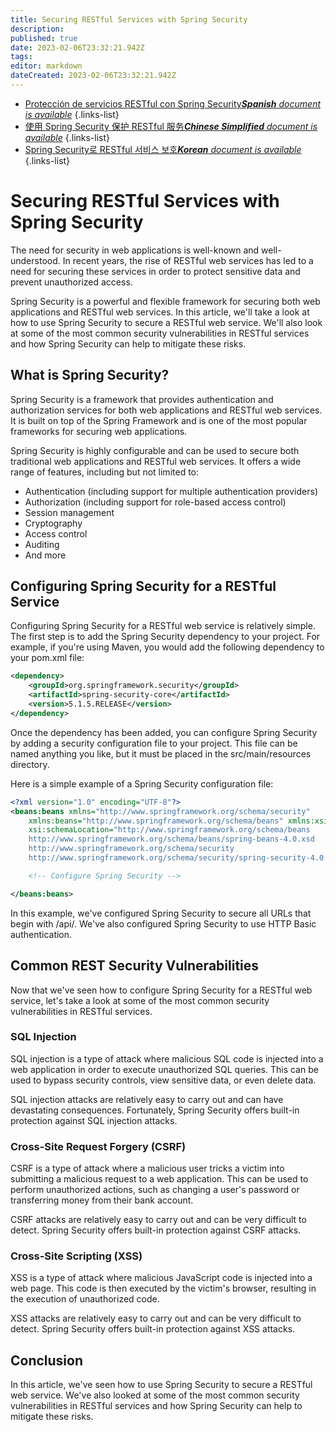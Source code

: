 ```yaml
---
title: Securing RESTful Services with Spring Security
description: 
published: true
date: 2023-02-06T23:32:21.942Z
tags: 
editor: markdown
dateCreated: 2023-02-06T23:32:21.942Z
---
```


- [Protección de servicios RESTful con Spring Security***Spanish** document is available*](/es/Knowledge-base/Spring-Boot/securing-restful-services-with-spring-security)
{.links-list}
- [使用 Spring Security 保护 RESTful 服务***Chinese Simplified** document is available*](/zh/Knowledge-base/Spring-Boot/securing-restful-services-with-spring-security)
{.links-list}
- [Spring Security로 RESTful 서비스 보호***Korean** document is available*](/ko/Knowledge-base/Spring-Boot/securing-restful-services-with-spring-security)
{.links-list}


# Securing RESTful Services with Spring Security

The need for security in web applications is well-known and well-understood. In recent years, the rise of RESTful web services has led to a need for securing these services in order to protect sensitive data and prevent unauthorized access.

Spring Security is a powerful and flexible framework for securing both web applications and RESTful web services. In this article, we'll take a look at how to use Spring Security to secure a RESTful web service. We'll also look at some of the most common security vulnerabilities in RESTful services and how Spring Security can help to mitigate these risks.

## What is Spring Security?

Spring Security is a framework that provides authentication and authorization services for both web applications and RESTful web services. It is built on top of the Spring Framework and is one of the most popular frameworks for securing web applications.

Spring Security is highly configurable and can be used to secure both traditional web applications and RESTful web services. It offers a wide range of features, including but not limited to:

- Authentication (including support for multiple authentication providers)
- Authorization (including support for role-based access control)
- Session management
- Cryptography
- Access control
- Auditing
- And more

## Configuring Spring Security for a RESTful Service

Configuring Spring Security for a RESTful web service is relatively simple. The first step is to add the Spring Security dependency to your project. For example, if you're using Maven, you would add the following dependency to your pom.xml file:

```xml
<dependency>
    <groupId>org.springframework.security</groupId>
    <artifactId>spring-security-core</artifactId>
    <version>5.1.5.RELEASE</version>
</dependency>
```

Once the dependency has been added, you can configure Spring Security by adding a security configuration file to your project. This file can be named anything you like, but it must be placed in the src/main/resources directory.

Here is a simple example of a Spring Security configuration file:

```xml
<?xml version="1.0" encoding="UTF-8"?>
<beans:beans xmlns="http://www.springframework.org/schema/security"
    xmlns:beans="http://www.springframework.org/schema/beans" xmlns:xsi="http://www.w3.org/2001/XMLSchema-instance"
    xsi:schemaLocation="http://www.springframework.org/schema/beans
    http://www.springframework.org/schema/beans/spring-beans-4.0.xsd
    http://www.springframework.org/schema/security
    http://www.springframework.org/schema/security/spring-security-4.0.xsd">

    <!-- Configure Spring Security -->

</beans:beans>
```

In this example, we've configured Spring Security to secure all URLs that begin with /api/. We've also configured Spring Security to use HTTP Basic authentication.

## Common REST Security Vulnerabilities

Now that we've seen how to configure Spring Security for a RESTful web service, let's take a look at some of the most common security vulnerabilities in RESTful services.

### SQL Injection

SQL injection is a type of attack where malicious SQL code is injected into a web application in order to execute unauthorized SQL queries. This can be used to bypass security controls, view sensitive data, or even delete data.

SQL injection attacks are relatively easy to carry out and can have devastating consequences. Fortunately, Spring Security offers built-in protection against SQL injection attacks.

### Cross-Site Request Forgery (CSRF)

CSRF is a type of attack where a malicious user tricks a victim into submitting a malicious request to a web application. This can be used to perform unauthorized actions, such as changing a user's password or transferring money from their bank account.

CSRF attacks are relatively easy to carry out and can be very difficult to detect. Spring Security offers built-in protection against CSRF attacks.

### Cross-Site Scripting (XSS)

XSS is a type of attack where malicious JavaScript code is injected into a web page. This code is then executed by the victim's browser, resulting in the execution of unauthorized code.

XSS attacks are relatively easy to carry out and can be very difficult to detect. Spring Security offers built-in protection against XSS attacks.

## Conclusion

In this article, we've seen how to use Spring Security to secure a RESTful web service. We've also looked at some of the most common security vulnerabilities in RESTful services and how Spring Security can help to mitigate these risks.